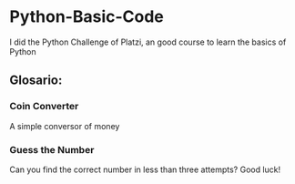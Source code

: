 # Python-Basic-Code
I did the Python Challenge of Platzi, an good course to learn the basics of Python

## Glosario:
### Coin Converter
A simple conversor of money
### Guess the Number
Can you find the correct number in less than three attempts? Good luck!


